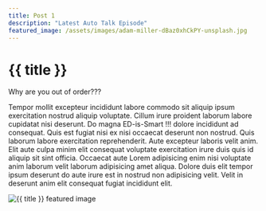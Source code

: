 ```yaml
---
title: Post 1
description: "Latest Auto Talk Episode"
featured_image: /assets/images/adam-miller-dBaz0xhCkPY-unsplash.jpg
---
```


# {{ title }}

Why are you out of order???

Tempor mollit excepteur incididunt labore commodo sit aliquip ipsum exercitation nostrud aliquip voluptate. Cillum irure proident laborum labore cupidatat nisi deserunt. Do magna ED-is-Smart !!! dolore incididunt ad consequat. Quis est fugiat nisi ex nisi occaecat deserunt non nostrud. Quis laborum labore exercitation reprehenderit. Aute excepteur laboris velit anim. Elit aute culpa minim elit consequat voluptate exercitation irure duis quis id aliquip sit sint officia. Occaecat aute Lorem adipisicing enim nisi voluptate anim laborum velit laborum adipisicing amet aliqua. Dolore duis elit tempor ipsum deserunt do aute irure est in nostrud non adipisicing velit. Velit in deserunt anim elit consequat fugiat incididunt elit.

<img src="https://source.unsplash.com/NC37HQXdpZ0" alt="{{ title }} featured image" class="featured__image">
